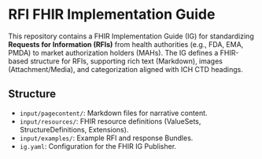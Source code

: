 # RFI FHIR Implementation Guide

This repository contains a FHIR Implementation Guide (IG) for standardizing **Requests for Information (RFIs)** from health authorities (e.g., FDA, EMA, PMDA) to market authorization holders (MAHs). The IG defines a FHIR-based structure for RFIs, supporting rich text (Markdown), images (Attachment/Media), and categorization aligned with ICH CTD headings.

## Structure
- `input/pagecontent/`: Markdown files for narrative content.
- `input/resources/`: FHIR resource definitions (ValueSets, StructureDefinitions, Extensions).
- `input/examples/`: Example RFI and response Bundles.
- `ig.yaml`: Configuration for the FHIR IG Publisher.